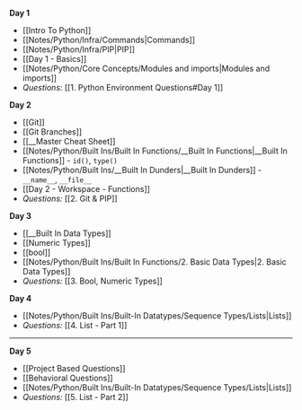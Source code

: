 
**Day 1**
- [[Intro To Python]]
- [[Notes/Python/Infra/Commands|Commands]]
- [[Notes/Python/Infra/PIP|PIP]]
- [[Day 1 - Basics]]
- [[Notes/Python/Core Concepts/Modules and imports|Modules and imports]]
- *Questions:* [[1. Python Environment Questions#Day 1]] 

**Day 2**
- [[Git]]
- [[Git Branches]]
- [[__Master Cheat Sheet]]
- [[Notes/Python/Built Ins/Built In Functions/__Built In Functions|__Built In Functions]] - `id()`, `type()`
- [[Notes/Python/Built Ins/__Built In Dunders|__Built In Dunders]] - `__name__`, `__file__`
- [[Day 2 - Workspace - Functions]]
- *Questions:* [[2. Git & PIP]]

**Day 3**
- [[__Built In Data Types]]
- [[Numeric Types]]
- [[bool]]
- [[Notes/Python/Built Ins/Built In Functions/2. Basic Data Types|2. Basic Data Types]]
- *Questions:* [[3. Bool, Numeric Types]]

**Day 4**
- [[Notes/Python/Built Ins/Built-In Datatypes/Sequence Types/Lists|Lists]]
- *Questions:* [[4. List - Part 1]]

---

**Day 5**
- [[Project Based Questions]]
- [[Behavioral Questions]]
- [[Notes/Python/Built Ins/Built-In Datatypes/Sequence Types/Lists|Lists]]
- *Questions:* [[5. List - Part 2]]

